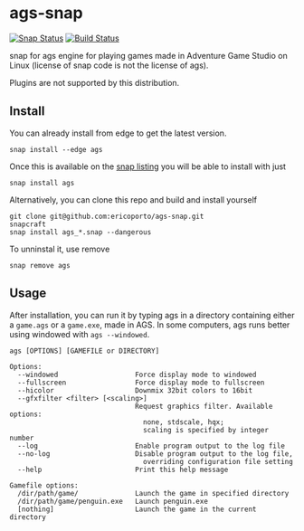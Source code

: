 # ags-snap

[![Snap Status](https://build.snapcraft.io/badge/ericoporto/ags-snap.svg)](https://build.snapcraft.io/user/ericoporto/ags-snap) 
[![Build Status](https://travis-ci.com/ericoporto/ags-snap.svg?branch=master)](https://travis-ci.com/ericoporto/ags-snap)

snap for ags engine for playing games made in Adventure Game Studio on Linux 
(license of snap code is not the license of ags).

Plugins are not supported by this distribution.

## Install

You can already install from edge to get the latest version.

    snap install --edge ags

Once this is available on the [snap listing](https://snapcraft.io/ags) 
you will be able to install with just

    snap install ags

Alternatively, you can clone this repo and build and install yourself

    git clone git@github.com:ericoporto/ags-snap.git
    snapcraft
    snap install ags_*.snap --dangerous

To unninstal it, use remove

    snap remove ags

## Usage

After installation, you can run it by typing ags in a directory containing either a 
`game.ags` or a `game.exe`, made in AGS. In some computers, ags runs better using windowed
with `ags --windowed`.

    ags [OPTIONS] [GAMEFILE or DIRECTORY]

    Options:
      --windowed                   Force display mode to windowed
      --fullscreen                 Force display mode to fullscreen
      --hicolor                    Downmix 32bit colors to 16bit
      --gfxfilter <filter> [<scaling>]
                                   Request graphics filter. Available options:
                                     none, stdscale, hqx;
                                     scaling is specified by integer number
      --log                        Enable program output to the log file
      --no-log                     Disable program output to the log file,
                                     overriding configuration file setting
      --help                       Print this help message

    Gamefile options:
      /dir/path/game/              Launch the game in specified directory
      /dir/path/game/penguin.exe   Launch penguin.exe
      [nothing]                    Launch the game in the current directory

